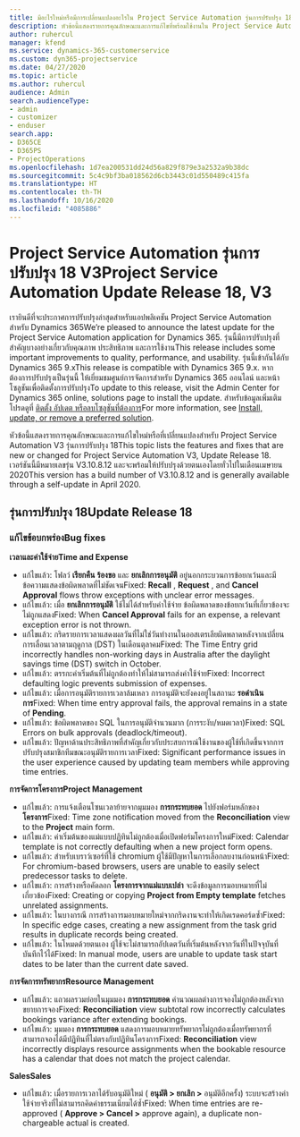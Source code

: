 ```yaml
---
title: มีอะไรใหม่หรือมีการเปลี่ยนแปลงอะไรใน Project Service Automation รุ่นการปรับปรุง 18 V3
description: หัวข้อนี้แสดงรายการคุณลักษณะและการแก้ไขที่พร้อมใช้งานใน Project Service Automation รุ่นการปรับปรุง 18 V3
author: ruhercul
manager: kfend
ms.service: dynamics-365-customerservice
ms.custom: dyn365-projectservice
ms.date: 04/27/2020
ms.topic: article
ms.author: ruhercul
audience: Admin
search.audienceType:
- admin
- customizer
- enduser
search.app:
- D365CE
- D365PS
- ProjectOperations
ms.openlocfilehash: 1d7ea200531dd24d56a829f879e3a2532a9b38dc
ms.sourcegitcommit: 5c4c9bf3ba018562d6cb3443c01d550489c415fa
ms.translationtype: HT
ms.contentlocale: th-TH
ms.lasthandoff: 10/16/2020
ms.locfileid: "4085886"
---
```

# <a name="project-service-automation-update-release-18-v3"></a><span data-ttu-id="2becf-103">Project Service Automation รุ่นการปรับปรุง 18 V3</span><span class="sxs-lookup"><span data-stu-id="2becf-103">Project Service Automation Update Release 18, V3</span></span>

<span data-ttu-id="2becf-104">เรายินดีที่จะประกาศการปรับปรุงล่าสุดสำหรับแอปพลิเคชัน Project Service Automation สำหรับ Dynamics 365</span><span class="sxs-lookup"><span data-stu-id="2becf-104">We’re pleased to announce the latest update for the Project Service Automation application for Dynamics 365.</span></span> <span data-ttu-id="2becf-105">รุ่นนี้มีการปรับปรุงที่สำคัญบางอย่างเกี่ยวกับคุณภาพ ประสิทธิภาพ และการใช้งาน</span><span class="sxs-lookup"><span data-stu-id="2becf-105">This release includes some important improvements to quality, performance, and usability.</span></span> <span data-ttu-id="2becf-106">รุ่นนี้เข้ากันได้กับ Dynamics 365 9.x</span><span class="sxs-lookup"><span data-stu-id="2becf-106">This release is compatible with Dynamics 365 9.x.</span></span> <span data-ttu-id="2becf-107">หากต้องการปรับปรุงเป็นรุ่นนี้ ให้เยี่ยมชมศูนย์การจัดการสำหรับ Dynamics 365 ออนไลน์ และหน้าโซลูชันเพื่อติดตั้งการปรับปรุง</span><span class="sxs-lookup"><span data-stu-id="2becf-107">To update to this release, visit the Admin Center for Dynamics 365 online, solutions page to install the update.</span></span> <span data-ttu-id="2becf-108">สำหรับข้อมูลเพิ่มเติม โปรดดูที่ [ติดตั้ง อัปเดต หรือลบโซลูชันที่ต้องการ](https://docs.microsoft.com/power-platform/admin/install-remove-preferred-solution)</span><span class="sxs-lookup"><span data-stu-id="2becf-108">For more information, see [Install, update, or remove a preferred solution](https://docs.microsoft.com/power-platform/admin/install-remove-preferred-solution).</span></span>

<span data-ttu-id="2becf-109">หัวข้อนี้แสดงรายการคุณลักษณะและการแก้ไขใหม่หรือที่เปลี่ยนแปลงสำหรับ Project Service Automation V3 รุ่นการปรับปรุง 18</span><span class="sxs-lookup"><span data-stu-id="2becf-109">This topic lists the features and fixes that are new or changed for Project Service Automation V3, Update Release 18.</span></span> <span data-ttu-id="2becf-110">เวอร์ชันนี้มีหมายเลขรุ่น V3.10.8.12 และจะพร้อมให้ปรับปรุงด้วยตนเองโดยทั่วไปในเดือนเมษายน 2020</span><span class="sxs-lookup"><span data-stu-id="2becf-110">This version has a build number of V3.10.8.12 and is generally available through a self-update in April 2020.</span></span>

## <a name="update-release-18"></a><span data-ttu-id="2becf-111">รุ่นการปรับปรุง 18</span><span class="sxs-lookup"><span data-stu-id="2becf-111">Update Release 18</span></span>

### <a name="bug-fixes"></a><span data-ttu-id="2becf-112">แก้ไขข้อบกพร่อง</span><span class="sxs-lookup"><span data-stu-id="2becf-112">Bug fixes</span></span>

<span data-ttu-id="2becf-113">**เวลาและค่าใช้จ่าย**</span><span class="sxs-lookup"><span data-stu-id="2becf-113">**Time and Expense**</span></span>

- <span data-ttu-id="2becf-114">แก้ไขแล้ว: โฟลว์ **เรียกคืน** **ร้องขอ** และ **ยกเลิกการอนุมัติ** อยู่นอกกระบวนการข้อยกเว้นและมีข้อความแสดงข้อผิดพลาดที่ไม่ชัดเจน</span><span class="sxs-lookup"><span data-stu-id="2becf-114">Fixed: **Recall** , **Request** , and **Cancel Approval** flows throw exceptions with unclear error messages.</span></span>
- <span data-ttu-id="2becf-115">แก้ไขแล้ว: เมื่อ **ยกเลิกการอนุมัติ** ใช้ไม่ได้สำหรับค่าใช้จ่าย ข้อผิดพลาดของข้อยกเว้นที่เกี่ยวข้องจะไม่ถูกแสดง</span><span class="sxs-lookup"><span data-stu-id="2becf-115">Fixed: When **Cancel Approval** fails for an expense, a relevant exception error is not thrown.</span></span>
- <span data-ttu-id="2becf-116">แก้ไขแล้ว: กริดรายการเวลาแสดงผลวันที่ไม่ใช่วันทำงานในออสเตรเลียผิดพลาดหลังจากเปลี่ยนการเลื่อนเวลาตามฤดูกาล (DST) ในเดือนตุลาคม</span><span class="sxs-lookup"><span data-stu-id="2becf-116">Fixed: The Time Entry grid incorrectly handles non-working days in Australia after the daylight savings time (DST) switch in October.</span></span>
- <span data-ttu-id="2becf-117">แก้ไขแล้ว: ตรรกะค่าเริ่มต้นที่ไม่ถูกต้องทำให้ไม่สามารถส่งค่าใช้จ่าย</span><span class="sxs-lookup"><span data-stu-id="2becf-117">Fixed: Incorrect defaulting logic prevents submission of expenses.</span></span>
- <span data-ttu-id="2becf-118">แก้ไขแล้ว: เมื่อการอนุมัติรายการเวลาล้มเหลว การอนุมัติจะยังคงอยู่ในสถานะ **รอดำเนินการ**</span><span class="sxs-lookup"><span data-stu-id="2becf-118">Fixed: When time entry approval fails, the approval remains in a state of **Pending**.</span></span>
- <span data-ttu-id="2becf-119">แก้ไขแล้ว: ข้อผิดพลาดของ SQL ในการอนุมัติจำนวนมาก (การระงับ/หมดเวลา)</span><span class="sxs-lookup"><span data-stu-id="2becf-119">Fixed: SQL Errors on bulk approvals (deadlock/timeout).</span></span>
- <span data-ttu-id="2becf-120">แก้ไขแล้ว: ปัญหาด้านประสิทธิภาพที่สำคัญเกี่ยวกับประสบการณ์ใช้งานของผู้ใช้ที่เกิดขึ้นจากการปรับปรุงสมาชิกทีมขณะอนุมัติรายการเวลา</span><span class="sxs-lookup"><span data-stu-id="2becf-120">Fixed: Significant performance issues in the user experience caused by updating team members while approving time entries.</span></span>

<span data-ttu-id="2becf-121">**การจัดการโครงการ**</span><span class="sxs-lookup"><span data-stu-id="2becf-121">**Project Management**</span></span>

- <span data-ttu-id="2becf-122">แก้ไขแล้ว: การแจ้งเตือนโซนเวลาย้ายจากมุมมอง **การกระทบยอด** ไปยังฟอร์มหลักของ **โครงการ**</span><span class="sxs-lookup"><span data-stu-id="2becf-122">Fixed: Time zone notification moved from the **Reconciliation** view to the **Project** main form.</span></span>
- <span data-ttu-id="2becf-123">แก้ไขแล้ว: ค่าเริ่มต้นของแม่แบบปฏิทินไม่ถูกต้องเมื่อเปิดฟอร์มโครงการใหม่</span><span class="sxs-lookup"><span data-stu-id="2becf-123">Fixed: Calendar template is not correctly defaulting when a new project form opens.</span></span>
- <span data-ttu-id="2becf-124">แก้ไขแล้ว: สำหรับเบราว์เซอร์ที่ใช้ chromium ผู้ใช้มีปัญหาในการเลือกลบงานก่อนหน้า</span><span class="sxs-lookup"><span data-stu-id="2becf-124">Fixed: For chromium-based browsers, users are unable to easily select predecessor tasks to delete.</span></span>
- <span data-ttu-id="2becf-125">แก้ไขแล้ว: การสร้างหรือคัดลอก **โครงการจากแม่แบบเปล่า** จะดึงข้อมูลการมอบหมายที่ไม่เกี่ยวข้อง</span><span class="sxs-lookup"><span data-stu-id="2becf-125">Fixed: Creating or copying **Project from Empty template** fetches unrelated assignments.</span></span>
- <span data-ttu-id="2becf-126">แก้ไขแล้ว: ในบางกรณี การสร้างการมอบหมายใหม่จากกริดงานจะทำให้เกิดเรดคอร์ดซ้ำ</span><span class="sxs-lookup"><span data-stu-id="2becf-126">Fixed: In specific edge cases, creating a new assignment from the task grid results in duplicate records being created.</span></span>
- <span data-ttu-id="2becf-127">แก้ไขแล้ว: ในโหมดด้วยตนเอง ผู้ใช้จะไม่สามารถอัปเดตวันที่เริ่มต้นหลังจากวันที่ในปัจจุบันที่บันทึกไว้ได้</span><span class="sxs-lookup"><span data-stu-id="2becf-127">Fixed: In manual mode, users are unable to update task start dates to be later than the current date saved.</span></span>

<span data-ttu-id="2becf-128">**การจัดการทรัพยากร**</span><span class="sxs-lookup"><span data-stu-id="2becf-128">**Resource Management**</span></span>

- <span data-ttu-id="2becf-129">แก้ไขแล้ว: แถวผลรวมย่อยในมุมมอง **การกระทบยอด** คำนวณผลต่างการจองไม่ถูกต้องหลังจากขยายการจอง</span><span class="sxs-lookup"><span data-stu-id="2becf-129">Fixed: **Reconciliation** view subtotal row incorrectly calculates bookings variance after extending bookings.</span></span>
- <span data-ttu-id="2becf-130">แก้ไขแล้ว: มุมมอง **การกระทบยอด** แสดงการมอบหมายทรัพยากรไม่ถูกต้องเมื่อทรัพยากรที่สามารถจองได้มีปฏิทินที่ไม่ตรงกับปฏิทินโครงการ</span><span class="sxs-lookup"><span data-stu-id="2becf-130">Fixed: **Reconciliation** view incorrectly displays resource assignments when the bookable resource has a calendar that does not match the project calendar.</span></span>

<span data-ttu-id="2becf-131">**Sales**</span><span class="sxs-lookup"><span data-stu-id="2becf-131">**Sales**</span></span>

- <span data-ttu-id="2becf-132">แก้ไขแล้ว: เมื่อรายการเวลาได้รับอนุมัติใหม่ ( **อนุมัติ > ยกเลิก >** อนุมัติอีกครั้ง) ระบบจะสร้างค่าใช้จ่ายจริงที่ไม่สามารถคิดค่าธรรมเนียมได้ซ้ำ</span><span class="sxs-lookup"><span data-stu-id="2becf-132">Fixed: When time entries are re-approved ( **Approve > Cancel >** approve again), a duplicate non-chargeable actual is created.</span></span>

